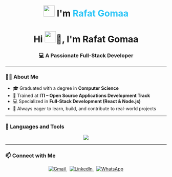 <h1 align="center">
  <img src="https://em-content.zobj.net/source/skype/289/waving-hand_1f44b.png" width="35" /> 
  I'm <span style="color:#2dc5f7;">Rafat Gomaa</span>
</h1>
<h1 align="center">Hi <img src="https://em-content.zobj.net/source/skype/289/waving-hand_1f44b.png" width="35" />👋, I'm Rafat Gomaa</h1>

<h3 align="center">💻 A Passionate Full-Stack Developer</h3>

---

### 🧑‍💻 About Me

- 🎓 Graduated with a degree in **Computer Science**  
- 🧠 Trained at **ITI – Open Source Applications Development Track**  
- 💻 Specialized in **Full-Stack Development (React & Node.js)**  
- 🚀 Always eager to learn, build, and contribute to real-world projects

---

### 🚀 Languages and Tools

<div align="center">
  <img src="https://skillicons.dev/icons?i=javascript,typescript,react,redux,next,angular,tailwind,nodejs,express,django,html,css,mysql,mongodb,npm,git,github,docker,aws,vscode,postman,python,java,c,cpp,linux" />
</div>

---

### 📫 Connect with Me

<p align="center">
  <a href="mailto:rafatgomaa815@gmail.com" target="_blank">
    <img src="https://img.shields.io/badge/Gmail-D14836?style=for-the-badge&logo=gmail&logoColor=white" alt="Gmail"/>
  </a>
  &nbsp;
  <a href="https://www.linkedin.com/in/rafatgomaa/" target="_blank">
    <img src="https://img.shields.io/badge/LinkedIn-0A66C2?style=for-the-badge&logo=linkedin&logoColor=white" alt="LinkedIn"/>
  </a>
  &nbsp;
  <a href="https://wa.me/201013348906" target="_blank">
    <img src="https://img.shields.io/badge/WhatsApp-25D366?style=for-the-badge&logo=whatsapp&logoColor=white" alt="WhatsApp"/>
  </a>
</p>
